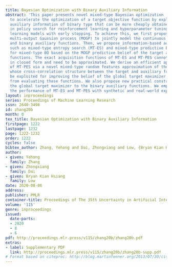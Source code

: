 ```yaml
---
title: Bayesian Optimization with Binary Auxiliary Information
abstract: 'This paper presents novel mixed-type Bayesian optimization (BO) algorithms
  to accelerate the optimization of a target objective function by exploiting correlated
  auxiliary information of binary type that can be more cheaply obtained, such as
  in policy search for reinforcement learning and hyperparameter tuning of machine
  learning models with early stopping. To achieve this, we first propose a mixed-type
  multi-output Gaussian process (MOGP) to jointly model the continuous target function
  and binary auxiliary functions. Then, we propose information-based acquisition functions
  such as mixed-type entropy search (MT-ES) and mixed-type predictive ES (MT-PES)
  for mixed-type BO based on the MOGP predictive belief of the target and auxiliary
  functions. The exact acquisition functions of MT-ES and MT-PES cannot be computed
  in closed form and need to be approximated. We derive an efficient approximation
  of MT-PES via a novel mixed-type random features approximation of the MOGP model
  whose cross-correlation structure between the target and auxiliary functions can
  be exploited for improving the belief of the global target maximizer using the observations
  from evaluating these functions. We also propose new practical constraints to relate
  the global target maximizer to the binary auxiliary functions. We empirically evaluate
  the performance of MT-ES and MT-PES with synthetic and real-world experiments. '
layout: inproceedings
series: Proceedings of Machine Learning Research
issn: 2640-3498
id: zhang20b
month: 0
tex_title: Bayesian Optimization with Binary Auxiliary Information
firstpage: 1222
lastpage: 1232
page: 1222-1232
order: 1222
cycles: false
bibtex_author: Zhang, Yehong and Dai, Zhongxiang and Low, {Bryan Kian Hsiang}
author:
- given: Yehong
  family: Zhang
- given: Zhongxiang
  family: Dai
- given: Bryan Kian Hsiang
  family: Low
date: 2020-08-06
address: 
publisher: PMLR
container-title: Proceedings of The 35th Uncertainty in Artificial Intelligence Conference
volume: '115'
genre: inproceedings
issued:
  date-parts:
  - 2020
  - 8
  - 6
pdf: http://proceedings.mlr.press/v115/zhang20b/zhang20b.pdf
extras:
- label: Supplementary PDF
  link: http://proceedings.mlr.press/v115/zhang20b/zhang20b-supp.pdf
# Format based on citeproc: http://blog.martinfenner.org/2013/07/30/citeproc-yaml-for-bibliographies/
---
```

